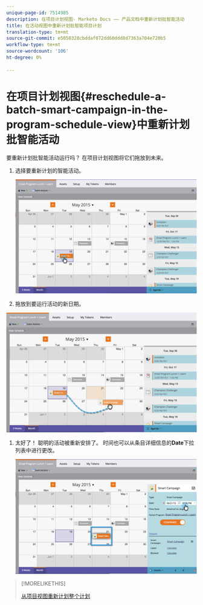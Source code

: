 ```yaml
---
unique-page-id: 7514985
description: 在项目计划视图- Marketo Docs —— 产品文档中重新计划批智能活动
title: 在活动视图中重新计划批智能项目计划
translation-type: tm+mt
source-git-commit: e5050328cbddaf072dd60ddd8d7363a704e720b5
workflow-type: tm+mt
source-wordcount: '106'
ht-degree: 0%

---
```



# 在项目计划视图{#reschedule-a-batch-smart-campaign-in-the-program-schedule-view}中重新计划批智能活动

要重新计划批智能活动运行吗？ 在项目计划视图将它们拖放到未来。

1. 选择要重新计划的智能活动。

   ![](assets/image2015-5-19-12-3a8-3a28.png)

1. 拖放到要运行活动的新日期。

![](assets/image2015-5-19-12-3a12-3a1.png)

1. 太好了！ 聪明的活动被重新安排了。 时间也可以从条目详细信息的&#x200B;**Date**&#x200B;下拉列表中进行更改。

   ![](assets/image2015-5-19-12-3a15-3a38.png)

>[!MORELIKETHIS]
>
>[从项目视图重新计划整个计划](/help/marketo/product-docs/core-marketo-concepts/programs/program-schedule-view/rescheduling-an-entire-program-from-the-schedule-view.md)
